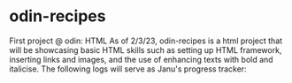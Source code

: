# odin-recipes
First project @ odin: HTML
As of 2/3/23, odin-recipes is a html project that will be showcasing basic HTML skills such as setting up HTML framework, inserting links and images, and the use of enhancing texts with bold and italicise. The following logs will serve as Janu's progress tracker:


